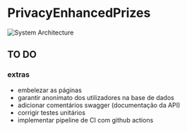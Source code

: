 # PrivacyEnhancedPrizes

![System Architecture](https://raw.githubusercontent.com/lucascudo/PrivacyEnhancedPrizes/main/PrivacyEnhancedPrizes.png)

## TO DO
### extras
- embelezar as páginas
- garantir anonimato dos utilizadores na base de dados
- adicionar comentários swagger (documentação da API)
- corrigir testes unitários
- implementar pipeline de CI com github actions
